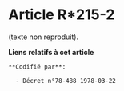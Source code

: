 # Article R*215-2

(texte non reproduit).

**Liens relatifs à cet article**

	**Codifié par**:

	  - Décret n°78-488 1978-03-22
